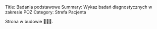 Title: Badania podstawowe
Summary: Wykaz badań diagnostycznych w zakresie POZ
Category: Strefa Pacjenta

Strona w budowie 👷🏻‍♂️.